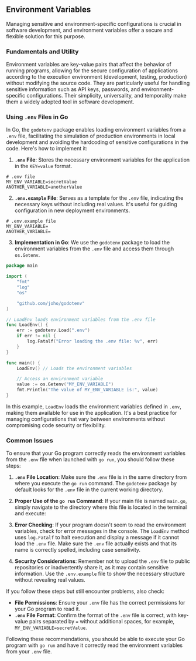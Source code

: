 ## Environment Variables

Managing sensitive and environment-specific configurations is crucial in software development, and environment variables offer a secure and flexible solution for this purpose.

### Fundamentals and Utility

Environment variables are key-value pairs that affect the behavior of running programs, allowing for the secure configuration of applications according to the execution environment (development, testing, production) without modifying the source code. They are particularly useful for handling sensitive information such as API keys, passwords, and environment-specific configurations. Their simplicity, universality, and temporality make them a widely adopted tool in software development.

### Using `.env` Files in Go

In Go, the `godotenv` package enables loading environment variables from a `.env` file, facilitating the simulation of production environments in local development and avoiding the hardcoding of sensitive configurations in the code. Here's how to implement it:

1. **`.env` File**: Stores the necessary environment variables for the application in the `KEY=value` format.

```plaintext
# .env file
MY_ENV_VARIABLE=secretValue
ANOTHER_VARIABLE=anotherValue
```

2. **`.env.example` File**: Serves as a template for the `.env` file, indicating the necessary keys without including real values. It's useful for guiding configuration in new deployment environments.

```plaintext
# .env.example file
MY_ENV_VARIABLE=
ANOTHER_VARIABLE=
```

3. **Implementation in Go**: We use the `godotenv` package to load the environment variables from the `.env` file and access them through `os.Getenv`.

```go
package main

import (
    "fmt"
    "log"
    "os"

    "github.com/joho/godotenv"
)

// LoadEnv loads environment variables from the .env file
func LoadEnv() {
    err := godotenv.Load(".env")
    if err != nil {
        log.Fatalf("Error loading the .env file: %v", err)
    }
}

func main() {
    LoadEnv() // Loads the environment variables

    // Access an environment variable
    value := os.Getenv("MY_ENV_VARIABLE")
    fmt.Println("The value of MY_ENV_VARIABLE is:", value)
}
```

In this example, `LoadEnv` loads the environment variables defined in `.env`, making them available for use in the application. It's a best practice for managing configurations that vary between environments without compromising code security or flexibility.

### Common Issues

To ensure that your Go program correctly reads the environment variables from the `.env` file when launched with `go run`, you should follow these steps:

1. **`.env` File Location**: Make sure the `.env` file is in the same directory from where you execute the `go run` command. The `godotenv` package by default looks for the `.env` file in the current working directory.

2. **Proper Use of the `go run` Command**: If your main file is named `main.go`, simply navigate to the directory where this file is located in the terminal and execute:

3. **Error Checking**: If your program doesn't seem to read the environment variables, check for error messages in the console. The `LoadEnv` method uses `log.Fatalf` to halt execution and display a message if it cannot load the `.env` file. Make sure the `.env` file actually exists and that its name is correctly spelled, including case sensitivity.

4. **Security Considerations**: Remember not to upload the `.env` file to public repositories or inadvertently share it, as it may contain sensitive information. Use the `.env.example` file to show the necessary structure without revealing real values.

If you follow these steps but still encounter problems, also check:

- **File Permissions**: Ensure your `.env` file has the correct permissions for your Go program to read it.
- **`.env` File Format**: Confirm the format of the `.env` file is correct, with key-value pairs separated by `=` without additional spaces, for example, `MY_ENV_VARIABLE=secretValue`.

Following these recommendations, you should be able to execute your Go program with `go run` and have it correctly read the environment variables from your `.env` file.